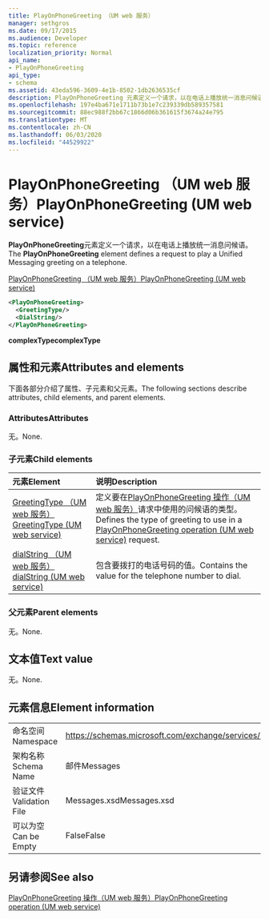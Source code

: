 ```yaml
---
title: PlayOnPhoneGreeting （UM web 服务）
manager: sethgros
ms.date: 09/17/2015
ms.audience: Developer
ms.topic: reference
localization_priority: Normal
api_name:
- PlayOnPhoneGreeting
api_type:
- schema
ms.assetid: 43eda596-3609-4e1b-8502-1db2636535cf
description: PlayOnPhoneGreeting 元素定义一个请求，以在电话上播放统一消息问候语。
ms.openlocfilehash: 197e4ba671e1711b73b1e7c239339db589357581
ms.sourcegitcommit: 88ec988f2bb67c1866d06b361615f3674a24e795
ms.translationtype: MT
ms.contentlocale: zh-CN
ms.lasthandoff: 06/03/2020
ms.locfileid: "44529922"
---
```

# <a name="playonphonegreeting-um-web-service"></a><span data-ttu-id="36666-103">PlayOnPhoneGreeting （UM web 服务）</span><span class="sxs-lookup"><span data-stu-id="36666-103">PlayOnPhoneGreeting (UM web service)</span></span>

<span data-ttu-id="36666-104">**PlayOnPhoneGreeting**元素定义一个请求，以在电话上播放统一消息问候语。</span><span class="sxs-lookup"><span data-stu-id="36666-104">The **PlayOnPhoneGreeting** element defines a request to play a Unified Messaging greeting on a telephone.</span></span> 
  
[<span data-ttu-id="36666-105">PlayOnPhoneGreeting （UM web 服务）</span><span class="sxs-lookup"><span data-stu-id="36666-105">PlayOnPhoneGreeting (UM web service)</span></span>](playonphonegreeting-um-web-service.md)
  
```xml
<PlayOnPhoneGreeting>
  <GreetingType/>
  <DialString/>
</PlayOnPhoneGreeting>
```

 <span data-ttu-id="36666-106">**complexType**</span><span class="sxs-lookup"><span data-stu-id="36666-106">**complexType**</span></span>
## <a name="attributes-and-elements"></a><span data-ttu-id="36666-107">属性和元素</span><span class="sxs-lookup"><span data-stu-id="36666-107">Attributes and elements</span></span>

<span data-ttu-id="36666-108">下面各部分介绍了属性、子元素和父元素。</span><span class="sxs-lookup"><span data-stu-id="36666-108">The following sections describe attributes, child elements, and parent elements.</span></span>
  
### <a name="attributes"></a><span data-ttu-id="36666-109">Attributes</span><span class="sxs-lookup"><span data-stu-id="36666-109">Attributes</span></span>

<span data-ttu-id="36666-110">无。</span><span class="sxs-lookup"><span data-stu-id="36666-110">None.</span></span>
  
### <a name="child-elements"></a><span data-ttu-id="36666-111">子元素</span><span class="sxs-lookup"><span data-stu-id="36666-111">Child elements</span></span>

|<span data-ttu-id="36666-112">**元素**</span><span class="sxs-lookup"><span data-stu-id="36666-112">**Element**</span></span>|<span data-ttu-id="36666-113">**说明**</span><span class="sxs-lookup"><span data-stu-id="36666-113">**Description**</span></span>|
|:-----|:-----|
|[<span data-ttu-id="36666-114">GreetingType （UM web 服务）</span><span class="sxs-lookup"><span data-stu-id="36666-114">GreetingType (UM web service)</span></span>](greetingtype-um-web-service.md) <br/> |<span data-ttu-id="36666-115">定义要在[PlayOnPhoneGreeting 操作（UM web 服务）](playonphonegreeting-operation-um-web-service.md)请求中使用的问候语的类型。</span><span class="sxs-lookup"><span data-stu-id="36666-115">Defines the type of greeting to use in a [PlayOnPhoneGreeting operation (UM web service)](playonphonegreeting-operation-um-web-service.md) request.</span></span>  <br/> |
|[<span data-ttu-id="36666-116">dialString （UM web 服务）</span><span class="sxs-lookup"><span data-stu-id="36666-116">dialString (UM web service)</span></span>](dialstring-um-web-service.md) <br/> |<span data-ttu-id="36666-117">包含要拨打的电话号码的值。</span><span class="sxs-lookup"><span data-stu-id="36666-117">Contains the value for the telephone number to dial.</span></span>  <br/> |
   
### <a name="parent-elements"></a><span data-ttu-id="36666-118">父元素</span><span class="sxs-lookup"><span data-stu-id="36666-118">Parent elements</span></span>

<span data-ttu-id="36666-119">无。</span><span class="sxs-lookup"><span data-stu-id="36666-119">None.</span></span>
  
## <a name="text-value"></a><span data-ttu-id="36666-120">文本值</span><span class="sxs-lookup"><span data-stu-id="36666-120">Text value</span></span>

<span data-ttu-id="36666-121">无。</span><span class="sxs-lookup"><span data-stu-id="36666-121">None.</span></span>
  
## <a name="element-information"></a><span data-ttu-id="36666-122">元素信息</span><span class="sxs-lookup"><span data-stu-id="36666-122">Element information</span></span>

|||
|:-----|:-----|
|<span data-ttu-id="36666-123">命名空间</span><span class="sxs-lookup"><span data-stu-id="36666-123">Namespace</span></span>  <br/> |https://schemas.microsoft.com/exchange/services/2006/messages  <br/> |
|<span data-ttu-id="36666-124">架构名称</span><span class="sxs-lookup"><span data-stu-id="36666-124">Schema Name</span></span>  <br/> |<span data-ttu-id="36666-125">邮件</span><span class="sxs-lookup"><span data-stu-id="36666-125">Messages</span></span>  <br/> |
|<span data-ttu-id="36666-126">验证文件</span><span class="sxs-lookup"><span data-stu-id="36666-126">Validation File</span></span>  <br/> |<span data-ttu-id="36666-127">Messages.xsd</span><span class="sxs-lookup"><span data-stu-id="36666-127">Messages.xsd</span></span>  <br/> |
|<span data-ttu-id="36666-128">可以为空</span><span class="sxs-lookup"><span data-stu-id="36666-128">Can be Empty</span></span>  <br/> |<span data-ttu-id="36666-129">False</span><span class="sxs-lookup"><span data-stu-id="36666-129">False</span></span>  <br/> |
   
## <a name="see-also"></a><span data-ttu-id="36666-130">另请参阅</span><span class="sxs-lookup"><span data-stu-id="36666-130">See also</span></span>



[<span data-ttu-id="36666-131">PlayOnPhoneGreeting 操作（UM web 服务）</span><span class="sxs-lookup"><span data-stu-id="36666-131">PlayOnPhoneGreeting operation (UM web service)</span></span>](playonphonegreeting-operation-um-web-service.md)

